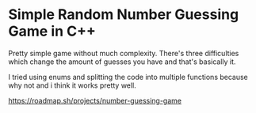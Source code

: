 Simple Random Number Guessing Game in C++
=====================================

Pretty simple game without much complexity. There's three difficulties which change the amount of guesses you have and that's basically it.

I tried using enums and splitting the code into multiple functions because why not and i think it works pretty well.

https://roadmap.sh/projects/number-guessing-game
